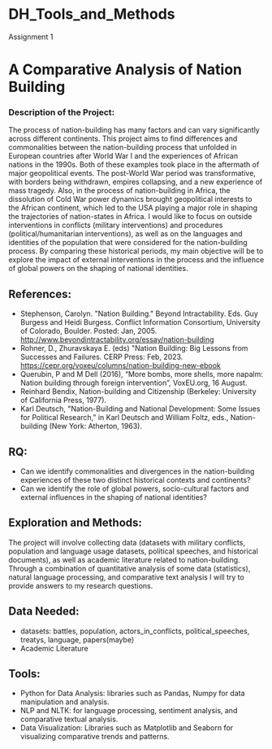 # DH_Tools_and_Methods
Assignment 1


# A Comparative Analysis of Nation Building 

### Description of the Project:

The process of nation-building has many factors and can vary significantly across different continents. This project aims to find differences and commonalities between the nation-building process that unfolded in European countries after World War I and the experiences of African nations in the 1990s. Both of these examples took place in the aftermath of major geopolitical events. The post-World War period was transformative, with borders being withdrawn, empires collapsing, and a new experience of mass tragedy. Also, in the process of nation-building in Africa, the dissolution of Cold War power dynamics brought geopolitical interests to the African continent, which led to the USA playing a major role in shaping the trajectories of nation-states in Africa.  I would like to focus on outside interventions in conflicts (military interventions) and procedures (political/humanitarian interventions), as well as on the languages and identities of the population that were considered for the nation-building process.
By comparing these historical periods, my main objective will be to explore the impact of external interventions in the process and the influence of global powers on the shaping of national identities.


## References:

- Stephenson, Carolyn. "Nation Building." Beyond Intractability. Eds. Guy Burgess and Heidi Burgess. Conflict Information Consortium, University of Colorado, Boulder. Posted: Jan, 2005. <http://www.beyondintractability.org/essay/nation-building>
- Rohner, D., Zhuravskaya E. (eds) "Nation Building: Big Lessons from Successes and Failures. CERP Press: Feb, 2023.
https://cepr.org/voxeu/columns/nation-building-new-ebook
- Querubin, P and M Dell (2016), “More bombs, more shells, more napalm: Nation building through foreign intervention”, VoxEU.org, 16 August.
- Reinhard Bendix, Nation-building and Citizenship (Berkeley: University of California Press, 1977).
- Karl Deutsch, "Nation-Building and National Development: Some Issues for Political Research," in Karl Deutsch and William Foltz, eds., Nation-building (New York: Atherton, 1963).


## RQ:

- Can we identify commonalities and divergences in the nation-building experiences of these two distinct historical contexts and continents?
- Can we identify the role of global powers, socio-cultural factors and external influences in the shaping of national identities? 


## Exploration and Methods:

The project will involve collecting data (datasets with military conflicts, population and language usage datasets, political speeches, and historical documents), as well as academic literature related to nation-building. Through a combination of quantitative analysis of some data (statistics), natural language processing, and comparative text analysis I will try to provide answers to my research questions.


## Data Needed:

- datasets: 
battles, population, actors_in_conflicts,
political_speeches, treatys, language, papers(maybe)
- Academic Literature


## Tools:

- Python for Data Analysis: libraries such as Pandas, Numpy for data manipulation and analysis.
- NLP and NLTK: for language processing, sentiment analysis, and comparative textual analysis.
- Data Visualization: Libraries such as Matplotlib and Seaborn for visualizing comparative trends and patterns.
